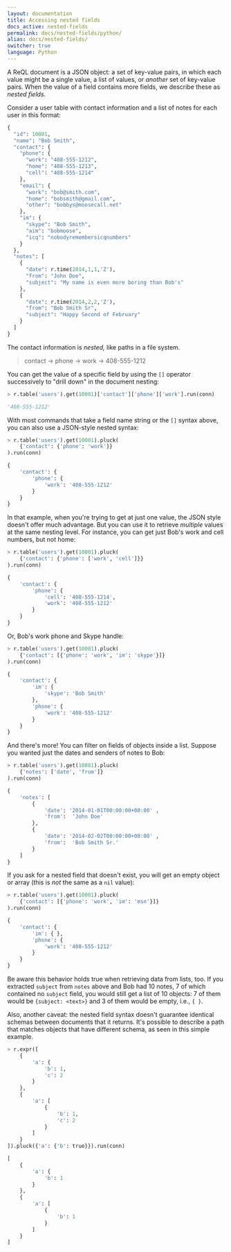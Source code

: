 ```yaml
---
layout: documentation
title: Accessing nested fields
docs_active: nested-fields
permalink: docs/nested-fields/python/
alias: docs/nested-fields/
switcher: true
language: Python
---
```


A ReQL document is a JSON object: a set of key-value pairs, in which each value might be a single value, a list of values, or *another* set of key-value pairs. When the value of a field contains more fields, we describe these as *nested fields.*

Consider a user table with contact information and a list of notes for each user in this format:

```py
{
  "id": 10001,
  "name": "Bob Smith",
  "contact": {
    "phone": {
      "work": "408-555-1212",
      "home": "408-555-1213",
      "cell": "408-555-1214"
    },
    "email": {
      "work": "bob@smith.com",
      "home": "bobsmith@gmail.com",
      "other": "bobbys@moosecall.net"
    },
    "im": {
      "skype": "Bob Smith",
      "aim": "bobmoose",
      "icq": "nobodyremembersicqnumbers"
    }
  },
  "notes": [
    {
      "date": r.time(2014,1,1,'Z'),
      "from": "John Doe",
      "subject": "My name is even more boring than Bob's"
    },
    {
      "date": r.time(2014,2,2,'Z'),
      "from": "Bob Smith Sr",
      "subject": "Happy Second of February"
    }
  ]
}
```

The contact information is *nested,* like paths in a file system.

> contact &rarr; phone &rarr; work &rarr; 408-555-1212

You can get the value of a specific field by using the `[]` operator successively to "drill down" in the document nesting:

```py
> r.table('users').get(10001)['contact']['phone']['work'].run(conn)

'408-555-1212'
```

With most commands that take a field name string or the `[]` syntax above, you can also use a JSON-style nested syntax:

```py
> r.table('users').get(10001).pluck(
    {'contact': {'phone': 'work'}}
).run(conn)

{
    'contact': {
        'phone': {
            'work': '408-555-1212'
        }
    }
}
```

In that example, when you're trying to get at just one value, the JSON style doesn't offer much advantage. But you can use it to retrieve *multiple* values at the same nesting level. For instance, you can get just Bob's work and cell numbers, but not home:

```py
> r.table('users').get(10001).pluck(
    {'contact': {'phone': ['work', 'cell']}}
).run(conn)

{
    'contact': {
        'phone': {
            'cell': '408-555-1214',
            'work': '408-555-1212'
        }
    }
}
```

Or, Bob's work phone and Skype handle:

```py
> r.table('users').get(10001).pluck(
    {'contact': [{'phone': 'work', 'im': 'skype'}]}
).run(conn)

{
    'contact': {
        'im': {
            'skype': 'Bob Smith'
        },
        'phone': {
            'work': '408-555-1212'
        }
    }
}
```

And there's more! You can filter on fields of objects inside a list. Suppose you wanted just the dates and senders of notes to Bob:

```py
> r.table('users').get(10001).pluck(
    {'notes': ['date', 'from']}
).run(conn)

{
    'notes': [
        {
            'date': '2014-01-01T00:00:00+00:00' ,
            'from':  'John Doe'
        },
        {
            'date': '2014-02-02T00:00:00+00:00' ,
            'from':  'Bob Smith Sr.'
        }
    ]
}
```

If you ask for a nested field that doesn't exist, you will get an empty object or array (this is *not* the same as a `nil` value):

```py
> r.table('users').get(10001).pluck(
    {'contact': [{'phone': 'work', 'im': 'msn'}]}
).run(conn)

{
    'contact': {
        'im': { },
        'phone': {
            'work': '408-555-1212'
        }
    }
}
```

Be aware this behavior holds true when retrieving data from lists, too. If you extracted `subject` from `notes` above and Bob had 10 notes, 7 of which contained no `subject` field,  you would still get a list of 10 objects: 7 of them would be `{subject: <text>}` and 3 of them would be empty, i.e., `{ }`.

Also, another caveat: the nested field syntax doesn't guarantee identical schemas between documents that it returns. It's possible to describe a path that matches objects that have different schema, as seen in this simple example.

```py
> r.expr([
    {
        'a': {
            'b': 1,
            'c': 2
        }
    },
    {
        'a': [
            {
                'b': 1,
                'c': 2
            }
        ]
    }
]).pluck({'a': {'b': true}}).run(conn)

[
    {
        'a': {
            'b': 1
        }
    },
    {
        'a': [
            {
                'b': 1
            }
        ]
    }
]
```
